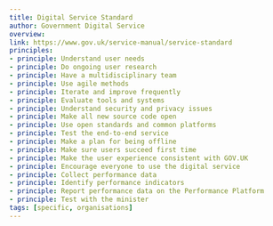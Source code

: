 ```yaml
---
title: Digital Service Standard
author: Government Digital Service
overview:
link: https://www.gov.uk/service-manual/service-standard
principles:
- principle: Understand user needs
- principle: Do ongoing user research
- principle: Have a multidisciplinary team
- principle: Use agile methods
- principle: Iterate and improve frequently
- principle: Evaluate tools and systems
- principle: Understand security and privacy issues
- principle: Make all new source code open
- principle: Use open standards and common platforms
- principle: Test the end-to-end service
- principle: Make a plan for being offline
- principle: Make sure users succeed first time
- principle: Make the user experience consistent with GOV.UK
- principle: Encourage everyone to use the digital service
- principle: Collect performance data
- principle: Identify performance indicators
- principle: Report performance data on the Performance Platform
- principle: Test with the minister
tags: [specific, organisations]
---
```

